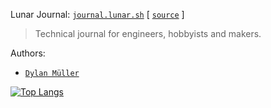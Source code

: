 Lunar Journal: [`journal.lunar.sh`](https://journal.lunar.sh/) [ [`source`](https://github.com/lunarjournal/lunarjournal.github.io/) ]

> Technical journal for engineers, hobbyists and makers.

Authors: 
- [`Dylan Müller`](https://www.linkedin.com/in/dylanmuller)

[![Top Langs](https://github-readme-stats-48wc.vercel.app/api/top-langs/?username=lunarjournal&layout=compact)](https://github.com/lunarjournal/github-readme-stats)


